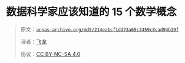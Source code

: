 # 数据科学家应该知道的 15 个数学概念

> 原文：[`annas-archive.org/md5/214ea1cf1dd73a65c3459c8cad94b19f`](https://annas-archive.org/md5/214ea1cf1dd73a65c3459c8cad94b19f)
> 
> 译者：[飞龙](https://github.com/wizardforcel)
> 
> 协议：[CC BY-NC-SA 4.0](http://creativecommons.org/licenses/by-nc-sa/4.0/)
